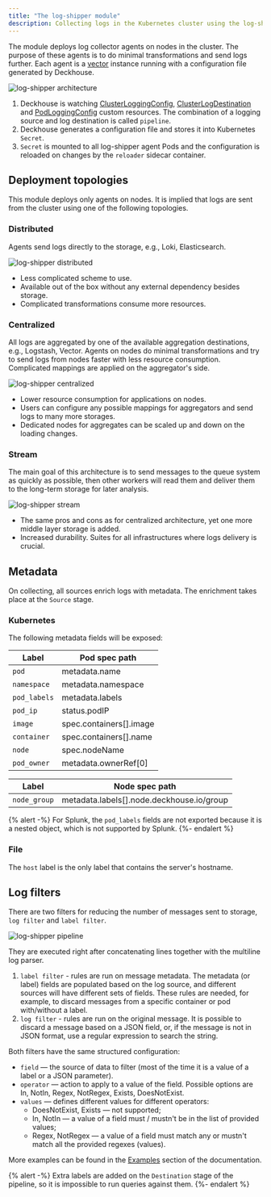 ```yaml
---
title: "The log-shipper module"
description: Collecting logs in the Kubernetes cluster using the log-shipper Deckhouse module. Log sending topologies, log filtering, and log metadata enrichment.
---
```


The module deploys log collector agents on nodes in the cluster.
The purpose of these agents is to do minimal transformations and send logs further.
Each agent is a [vector](https://vector.dev/) instance running with a configuration file generated by Deckhouse.

![log-shipper architecture](../../images/log-shipper/log_shipper_architecture.svg)
<!-- Source: https://docs.google.com/drawings/d/1cOm5emdfPqWp9NT1UrB__TTL31lw7oCgh0VicQH-ouc/edit -->

1. Deckhouse is watching [ClusterLoggingConfig](cr.html#clusterloggingconfig), [ClusterLogDestination](cr.html#clusterlogdestination) and [PodLoggingConfig](cr.html#podloggingconfig) custom resources.
  The combination of a logging source and log destination is called `pipeline`.
2. Deckhouse generates a configuration file and stores it into Kubernetes `Secret`.
3. `Secret` is mounted to all log-shipper agent Pods and the configuration is reloaded on changes by the `reloader` sidecar container.

## Deployment topologies

This module deploys only agents on nodes. It is implied that logs are sent from the cluster using one of the following topologies.

### Distributed

Agents send logs directly to the storage, e.g., Loki, Elasticsearch.

![log-shipper distributed](../../images/log-shipper/log_shipper_distributed.svg)
<!-- Source: https://docs.google.com/drawings/d/1FFuPgpDHUGRdkMgpVWXxUXvfZTsasUhEh8XNz7JuCTQ/edit -->

* Less complicated scheme to use.
* Available out of the box without any external dependency besides storage.
* Complicated transformations consume more resources.

### Centralized

All logs are aggregated by one of the available aggregation destinations, e.g., Logstash, Vector.
Agents on nodes do minimal transformations and try to send logs from nodes faster with less resource consumption.
Complicated mappings are applied on the aggregator's side.

![log-shipper centralized](../../images/log-shipper/log_shipper_centralized.svg)
<!-- Source: https://docs.google.com/drawings/d/1TL-YUBk0CKSJuKtRVV44M9bnYMq6G8FpNRjxGxfeAhQ/edit -->

* Lower resource consumption for applications on nodes.
* Users can configure any possible mappings for aggregators and send logs to many more storages.
* Dedicated nodes for aggregates can be scaled up and down on the loading changes.

### Stream

The main goal of this architecture is to send messages to the queue system as quickly as possible, then other workers will read them and deliver them to the long-term storage for later analysis.

![log-shipper stream](../../images/log-shipper/log_shipper_stream.svg)
<!-- Source: https://docs.google.com/drawings/d/1R7vbJPl93DZPdrkSWNGfUOh0sWEAKnCfGkXOvRvK3mQ/edit -->

* The same pros and cons as for centralized architecture, yet one more middle layer storage is added.
* Increased durability. Suites for all infrastructures where logs delivery is crucial.

## Metadata

On collecting, all sources enrich logs with metadata. The enrichment takes place at the `Source` stage.

### Kubernetes

The following metadata fields will be exposed:

| Label        | Pod spec path           |
|--------------|-------------------------|
| `pod`        | metadata.name           |
| `namespace`  | metadata.namespace      |
| `pod_labels` | metadata.labels         |
| `pod_ip`     | status.podIP            |
| `image`      | spec.containers[].image |
| `container`  | spec.containers[].name  |
| `node`       | spec.nodeName           |
| `pod_owner`  | metadata.ownerRef[0]    |

| Label        | Node spec path                            |
|--------------|-------------------------------------------|
| `node_group` | metadata.labels[].node.deckhouse.io/group |

{% alert -%}
For Splunk, the `pod_labels` fields are not exported because it is a nested object, which is not supported by Splunk.
{%- endalert %}

### File

The `host` label is the only label that contains the server's hostname.

## Log filters

There are two filters for reducing the number of messages sent to storage, `log filter` and `label filter`.

![log-shipper pipeline](../../images/log-shipper/log_shipper_pipeline.svg)
<!-- Source: https://docs.google.com/drawings/d/1SnC29zf4Tse4vlW_wfzhggAeTDY2o9wx9nWAZa_A6RM/edit -->

They are executed right after concatenating lines together with the multiline log parser.

1. `label filter` - rules are run on message metadata. The metadata (or label) fields are populated based on the log source, and different sources will have different sets of fields. These rules are needed, for example, to discard messages from a specific container or pod with/without a label.
1. `log filter` - rules are run on the original message. It is possible to discard a message based on a JSON field, or, if the message is not in JSON format, use a regular expression to search the string.

Both filters have the same structured configuration:

* `field` — the source of data to filter (most of the time it is a value of a label or a JSON parameter).
* `operator` — action to apply to a value of the field. Possible options are In, NotIn, Regex, NotRegex, Exists, DoesNotExist.
* `values` — defines different values for different operators:
  - DoesNotExist, Exists — not supported;
  - In, NotIn — a value of a field must / mustn't be in the list of provided values;
  - Regex, NotRegex — a value of a field must match any or mustn't match all the provided regexes (values).

More examples can be found in the [Examples](examples.html) section of the documentation.

{% alert -%}
Extra labels are added on the `Destination` stage of the pipeline, so it is impossible to run queries against them.
{%- endalert %}
